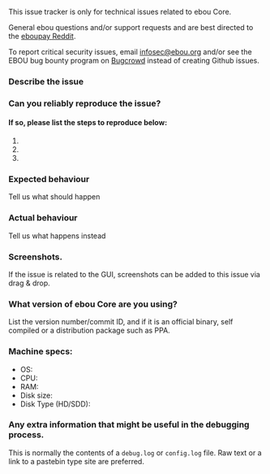 <!--- Remove sections that do not apply -->

This issue tracker is only for technical issues related to ebou Core.

General ebou questions and/or support requests and are best directed to the [eboupay Reddit](https://www.reddit.com/r/eboupay/).

To report critical security issues, email infosec@ebou.org and/or see the EBOU bug bounty program on [Bugcrowd](https://bugcrowd.com/eboudigitalcash) instead of creating Github issues.

### Describe the issue

### Can you reliably reproduce the issue?
#### If so, please list the steps to reproduce below:
1.
2.
3.

### Expected behaviour
Tell us what should happen

### Actual behaviour
Tell us what happens instead

### Screenshots.
If the issue is related to the GUI, screenshots can be added to this issue via drag & drop.

### What version of ebou Core are you using?
List the version number/commit ID, and if it is an official binary, self compiled or a distribution package such as PPA.

### Machine specs:
- OS:
- CPU:
- RAM:
- Disk size:
- Disk Type (HD/SDD):

### Any extra information that might be useful in the debugging process.
This is normally the contents of a `debug.log` or `config.log` file. Raw text or a link to a pastebin type site are preferred.

